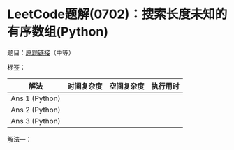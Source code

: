 # LeetCode题解(0702)：搜索长度未知的有序数组(Python)

题目：[原题链接](https://leetcode-cn.com/problems/search-in-a-sorted-array-of-unknown-size/)（中等）

标签：

| 解法           | 时间复杂度 | 空间复杂度 | 执行用时 |
| -------------- | ---------- | ---------- | -------- |
| Ans 1 (Python) |            |            |          |
| Ans 2 (Python) |            |            |          |
| Ans 3 (Python) |            |            |          |

解法一：


